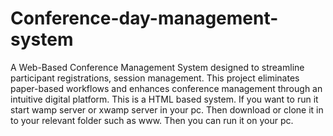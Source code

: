 # Conference-day-management-system
A Web-Based Conference Management System designed to streamline participant registrations, session management. This project eliminates paper-based workflows and enhances conference management through an intuitive digital platform. 
This is a HTML based system. If you want to run it start wamp server or xwamp server in your pc. Then download or clone it in to your relevant folder such as www. Then you can run it on your pc.
